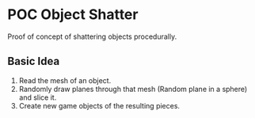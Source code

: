# POC Object Shatter

Proof of concept of shattering objects procedurally.

## Basic Idea

1. Read the mesh of an object.
1. Randomly draw planes through that mesh (Random plane in a sphere) and slice it.
1. Create new game objects of the resulting pieces.
